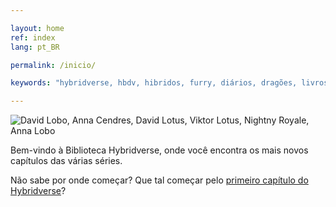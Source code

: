 ```yaml
---

layout: home
ref: index
lang: pt_BR

permalink: /inicio/

keywords: "hybridverse, hbdv, hibridos, furry, diários, dragões, livros, david, lotus, viktor, lucian, anna, cendres, nightny, royale, felipe"

---
```


![David Lobo, Anna Cendres, David Lotus, Viktor Lotus, Nightny Royale, Anna Lobo](/assets/imgs/novobanner_nomes.jpg)


Bem-vindo à Biblioteca Hybridverse, onde você encontra os mais novos capítulos das várias séries.

Não sabe por onde começar? Que tal começar pelo [primeiro capítulo do Hybridverse](/pt_BR/hbdv1/hbdv1-01-01-01.html)?
